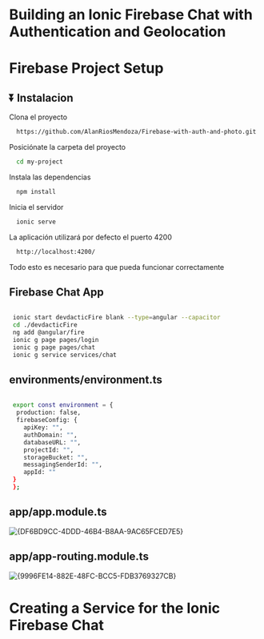 # Building an Ionic Firebase Chat with Authentication and Geolocation 


# Firebase Project Setup


## ⏬ Instalacion

Clona el proyecto

```bash
  https://github.com/AlanRiosMendoza/Firebase-with-auth-and-photo.git
```

Posiciónate la carpeta del proyecto

```bash
  cd my-project
```

Instala las dependencias

```bash
  npm install
```

Inicia el servidor

```bash
  ionic serve
```



La aplicación utilizará por defecto el puerto 4200

```bash
  http://localhost:4200/
```

Todo esto es necesario para que pueda funcionar correctamente

##  Firebase Chat App


```bash

 ionic start devdacticFire blank --type=angular --capacitor
 cd ./devdacticFire
 ng add @angular/fire
 ionic g page pages/login
 ionic g page pages/chat
 ionic g service services/chat

```

## environments/environment.ts

```bash

 export const environment = {
  production: false,
  firebaseConfig: {
    apiKey: "",
    authDomain: "",
    databaseURL: "",
    projectId: "",
    storageBucket: "",
    messagingSenderId: "",
    appId: ""
 }
 };

```

## app/app.module.ts
![{DF6BD9CC-4DDD-46B4-B8AA-9AC65FCED7E5}](https://github.com/user-attachments/assets/5d8b8fee-dfbc-44d3-9851-e85836cd00be)

## app/app-routing.module.ts
![{9996FE14-882E-48FC-BCC5-FDB3769327CB}](https://github.com/user-attachments/assets/eb6cad2a-730e-4b70-aeb1-43bed003d004)


# Creating a Service for the Ionic Firebase Chat


























































